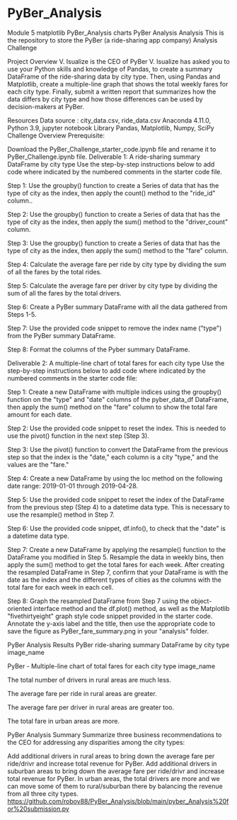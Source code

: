 # PyBer_Analysis
Module 5 matplotlib PyBer_Analysis charts
PyBer Analysis Analysis
This is the repository to store the PyBer (a ride-sharing app company) Analysis Challenge

Project Overview
V. Isualize is the CEO of PyBer V. Isualize has asked you to use your Python skills and knowledge of Pandas, to create a summary DataFrame of the ride-sharing data by city type. Then, using Pandas and Matplotlib, create a multiple-line graph that shows the total weekly fares for each city type. Finally, submit a written report that summarizes how the data differs by city type and how those differences can be used by decision-makers at PyBer.

Resources
Data source : city_data.csv, ride_data.csv
Anaconda 4.11.0, Python 3.9, jupyter notebook
Library Pandas, Matplotlib, Numpy, SciPy
Challenge Overview
Prerequisite:

Download the PyBer_Challenge_starter_code.ipynb file and rename it to PyBer_Challenge.ipynb file.
Deliverable 1: A ride-sharing summary DataFrame by city type
Use the step-by-step instructions below to add code where indicated by the numbered comments in the starter code file.

Step 1: Use the groupby() function to create a Series of data that has the type of city as the index, then apply the count() method to the "ride_id" column..

Step 2: Use the groupby() function to create a Series of data that has the type of city as the index, then apply the sum() method to the "driver_count" column.

Step 3: Use the groupby() function to create a Series of data that has the type of city as the index, then apply the sum() method to the "fare" column.

Step 4: Calculate the average fare per ride by city type by dividing the sum of all the fares by the total rides.

Step 5: Calculate the average fare per driver by city type by dividing the sum of all the fares by the total drivers.

Step 6: Create a PyBer summary DataFrame with all the data gathered from Steps 1-5.

Step 7: Use the provided code snippet to remove the index name ("type") from the PyBer summary DataFrame.

Step 8: Format the columns of the Pyber summary DataFrame.

Deliverable 2: A multiple-line chart of total fares for each city type
Use the step-by-step instructions below to add code where indicated by the numbered comments in the starter code file:

Step 1: Create a new DataFrame with multiple indices using the groupby() function on the "type" and "date" columns of the pyber_data_df DataFrame, then apply the sum() method on the "fare" column to show the total fare amount for each date.

Step 2: Use the provided code snippet to reset the index. This is needed to use the pivot() function in the next step (Step 3).

Step 3: Use the pivot() function to convert the DataFrame from the previous step so that the index is the "date," each column is a city "type," and the values are the "fare."

Step 4: Create a new DataFrame by using the loc method on the following date range: 2019-01-01 through 2019-04-28.

Step 5: Use the provided code snippet to reset the index of the DataFrame from the previous step (Step 4) to a datetime data type. This is necessary to use the resample() method in Step 7.

Step 6: Use the provided code snippet, df.info(), to check that the "date" is a datetime data type.

Step 7: Create a new DataFrame by applying the resample() function to the DataFrame you modified in Step 5. Resample the data in weekly bins, then apply the sum() method to get the total fares for each week. After creating the resampled DataFrame in Step 7, confirm that your DataFrame is with the date as the index and the different types of cities as the columns with the total fare for each week in each cell.

Step 8: Graph the resampled DataFrame from Step 7 using the object-oriented interface method and the df.plot() method, as well as the Matplotlib "fivethirtyeight" graph style code snippet provided in the starter code. Annotate the y-axis label and the title, then use the appropriate code to save the figure as PyBer_fare_summary.png in your "analysis" folder.

PyBer Analysis Results
PyBer ride-sharing summary DataFrame by city type image_name

PyBer - Multiple-line chart of total fares for each city type image_name

The total number of drivers in rural areas are much less.

The average fare per ride in rural areas are greater.

The average fare per driver in rural areas are greater too.

The total fare in urban areas are more.

PyBer Analysis Summary
Summarize three business recommendations to the CEO for addressing any disparities among the city types:

Add additional drivers in rural areas to bring down the average fare per ride/drivr and increase total revenue for PyBer.
Add additional drivers in suburban areas to bring down the average fare per ride/drivr and increase total revenue for PyBer.
In urban areas, the total drivers are more and we can move some of them to rural/suburban there by balancing the revenue from all three city types.
https://github.com/roboy88/PyBer_Analysis/blob/main/pyber_Analysis%20for%20submission.py
